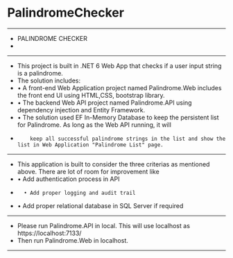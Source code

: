 # PalindromeChecker
**************************************************************************************************************************************
* PALINDROME CHECKER 
*
**************************************************************************************************************************************
* This project is built in .NET 6 Web App that checks if a user input string is a palindrome.
* The solution includes:
*	• A front-end Web Application project named Palindrome.Web includes the front end UI using HTML,CSS, bootstrap library.
*	• The backend Web API project named Palindrome.API using dependency injection and Entity Framework.
*	• The solution used EF In-Memory Database to keep the persistent list for Palindrome. As long as the Web API running, it will 
*         keep all successful palindrome strings in the list and show the list in Web Application "Palindrome List" page. 
**************************************************************************************************************************************
* This application is built to consider the three criterias as mentioned above. There are lot of room for improvement like 
* 	• Add authentication process in API
*       • Add proper logging and audit trail 
*	• Add proper relational database in SQL Server if required
**************************************************************************************************************************************
* Please run Palindrome.API in local. This will use localhost as https://localhost:7133/
* Then run Palindrome.Web in localhost. 
**************************************************************************************************************************************

 
